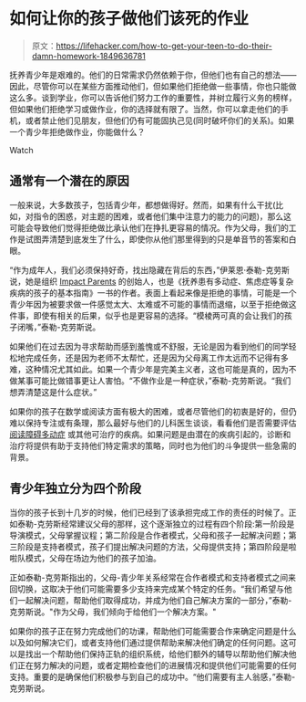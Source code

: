 # 如何让你的孩子做他们该死的作业

> 原文：<https://lifehacker.com/how-to-get-your-teen-to-do-their-damn-homework-1849636781>

抚养青少年是艰难的。他们的日常需求仍然依赖于你，但他们也有自己的想法——因此，尽管你可以在某些方面推动他们，但如果他们拒绝做一些事情，你也只能做这么多。谈到学业，你可以告诉他们努力工作的重要性，并树立履行义务的榜样，但如果他们拒绝学习或做作业，你的选择就有限了。当然，你可以拿走他们的手机，或者禁止他们见朋友，但他们仍有可能固执己见(同时破坏你们的关系)。如果一个青少年拒绝做作业，你能做什么？

Watch

## 通常有一个潜在的原因

一般来说，大多数孩子，包括青少年，都想做得好。然而，如果有什么干扰(比如，对指令的困惑，对主题的困难，或者他们集中注意力的能力的问题)，那么这可能会导致他们觉得拒绝做比承认他们在挣扎更容易的情况。作为父母，我们的工作是试图弄清楚到底发生了什么，即使你从他们那里得到的只是单音节的答案和白眼。

“作为成年人，我们必须保持好奇，找出隐藏在背后的东西，”伊莱恩·泰勒-克劳斯说，她是组织 [Impact Parents](https://impactparents.com/) 的创始人，也是《抚养患有多动症、焦虑症等复杂疾病的孩子的基本指南》一书的作者。表面上看起来像是拒绝的事情，可能是一个青少年因为被要求做一件感觉太大、太难或不可能的事情而退缩，以至于拒绝做这件事，即使有相关的后果，似乎也是更容易的选择。“模棱两可真的会让我们的孩子闭嘴，”泰勒-克劳斯说。

如果他们在过去因为寻求帮助而感到羞愧或不舒服，无论是因为看到他们的同学轻松地完成任务，还是因为老师不太帮忙，还是因为父母离工作太远而不记得有多难，这种情况尤其如此。如果一个青少年是完美主义者，这也可能是真的，因为不做某事可能比做错事更让人害怕。“不做作业是一种症状，”泰勒-克劳斯说。“我们想弄清楚这是什么症状。”

如果你的孩子在数学或阅读方面有极大的困难，或者尽管他们的初衷是好的，但仍难以保持专注或有条理，那么最好与他们的儿科医生谈谈，看看他们是否需要评估[阅读障碍](https://lifehacker.com/what-to-do-if-you-think-your-child-may-be-dyslexic-1827135039)[多动症](https://lifehacker.com/the-parents-guide-to-adhd-1832794766) 或其他可治疗的疾病。如果问题是由潜在的疾病引起的，诊断和治疗将提供有助于支持他们特定需求的策略，同时也为他们的斗争提供一些急需的背景。

## 青少年独立分为四个阶段

当你的孩子长到十几岁的时候，他们已经到了该承担完成工作的责任的时候了。正如泰勒-克劳斯经常建议父母的那样，这个逐渐独立的过程有四个阶段:第一阶段是导演模式，父母掌握议程；第二阶段是合作者模式，父母和孩子一起解决问题；第三阶段是支持者模式，孩子们提出解决问题的方法，父母提供支持；第四阶段是啦啦队模式，父母在场边为他们的孩子加油。

正如泰勒-克劳斯指出的，父母-青少年关系经常在合作者模式和支持者模式之间来回切换，这取决于他们可能需要多少支持来完成某个特定的任务。“我们希望与他们一起解决问题，帮助他们取得成功，并成为他们自己解决方案的一部分，”泰勒-克劳斯说。"作为父母，我们倾向于给他们一个解决方案。"

如果你的孩子正在努力完成他们的功课，帮助他们可能需要合作来确定问题是什么以及如何解决它们，或者支持他们通过提供帮助来解决他们确定的任何问题。这可以是找出一个帮助他们保持正轨的组织系统，给他们额外的辅导以帮助他们解决他们正在努力解决的问题，或者定期检查他们的进展情况和提供他们可能需要的任何支持。重要的是确保他们积极参与到自己的成功中。“他们需要有主人翁感，”泰勒-克劳斯说。